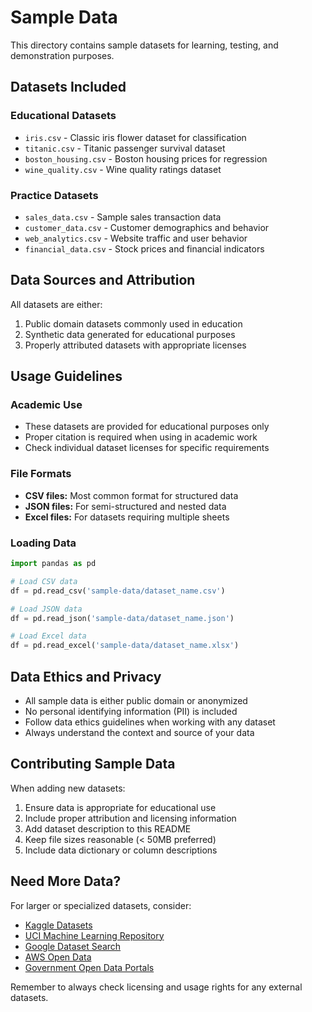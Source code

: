 # Sample Data

This directory contains sample datasets for learning, testing, and demonstration purposes.

## Datasets Included

### Educational Datasets
- `iris.csv` - Classic iris flower dataset for classification
- `titanic.csv` - Titanic passenger survival dataset  
- `boston_housing.csv` - Boston housing prices for regression
- `wine_quality.csv` - Wine quality ratings dataset

### Practice Datasets
- `sales_data.csv` - Sample sales transaction data
- `customer_data.csv` - Customer demographics and behavior
- `web_analytics.csv` - Website traffic and user behavior
- `financial_data.csv` - Stock prices and financial indicators

## Data Sources and Attribution

All datasets are either:
1. Public domain datasets commonly used in education
2. Synthetic data generated for educational purposes
3. Properly attributed datasets with appropriate licenses

## Usage Guidelines

### Academic Use
- These datasets are provided for educational purposes only
- Proper citation is required when using in academic work
- Check individual dataset licenses for specific requirements

### File Formats
- **CSV files:** Most common format for structured data
- **JSON files:** For semi-structured and nested data
- **Excel files:** For datasets requiring multiple sheets

### Loading Data

```python
import pandas as pd

# Load CSV data
df = pd.read_csv('sample-data/dataset_name.csv')

# Load JSON data  
df = pd.read_json('sample-data/dataset_name.json')

# Load Excel data
df = pd.read_excel('sample-data/dataset_name.xlsx')
```

## Data Ethics and Privacy

- All sample data is either public domain or anonymized
- No personal identifying information (PII) is included
- Follow data ethics guidelines when working with any dataset
- Always understand the context and source of your data

## Contributing Sample Data

When adding new datasets:
1. Ensure data is appropriate for educational use
2. Include proper attribution and licensing information
3. Add dataset description to this README
4. Keep file sizes reasonable (< 50MB preferred)
5. Include data dictionary or column descriptions

## Need More Data?

For larger or specialized datasets, consider:
- [Kaggle Datasets](https://www.kaggle.com/datasets)
- [UCI Machine Learning Repository](https://archive.ics.uci.edu/ml/)
- [Google Dataset Search](https://datasetsearch.research.google.com/)
- [AWS Open Data](https://aws.amazon.com/opendata/)
- [Government Open Data Portals](https://www.data.gov/)

Remember to always check licensing and usage rights for any external datasets.